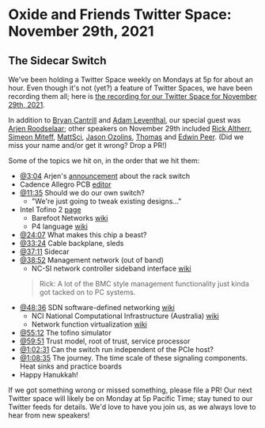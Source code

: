 # Oxide and Friends Twitter Space: November 29th, 2021

## The Sidecar Switch

We've been holding a Twitter Space weekly on Mondays at 5p for about an hour.
Even though it's not (yet?) a feature of Twitter Spaces, we have been
recording them all; here is
[the recording for our Twitter Space for November 29th, 2021](https://youtu.be/yl24yHlLRy0).

In addition to
[Bryan Cantrill](https://twitter.com/bcantrill) and
[Adam Leventhal](https://twitter.com/ahl),
our special guest was
[Arjen Roodselaar](https://twitter.com/arjenroodselaar);
other speakers on November 29th included
[Rick Altherr](https://twitter.com/kc8apf),
[Simeon Miteff](https://twitter.com/simeonmiteff),
[MattSci](https://twitter.com/MattSci2),
[Jason Ozolins](https://twitter.com/JasonOzolins),
[Thomas](https://twitter.com/tpw_rules) and
[Edwin Peer](https://twitter.com/EdwinPeer).
(Did we miss your name and/or get it wrong? Drop a PR!)

Some of the topics we hit on, in the order that we hit them:

- [@3:04](https://youtu.be/yl24yHlLRy0?t=184) Arjen's
  [announcement](https://twitter.com/arjenroodselaar/status/1463370051679973377)
  about the rack switch
- Cadence Allegro PCB
  [editor](https://www.cadence.com/en_US/home/tools/pcb-design-and-analysis/pcb-layout/allegro-pcb-designer.html)
- [@11:35](https://youtu.be/yl24yHlLRy0?t=695)
  Should we do our own switch?
  - "We're just going to tweak existing designs..."
- Intel Tofino 2
  [page](https://www.intel.com/content/www/us/en/products/network-io/programmable-ethernet-switch/tofino-2-series.html)
  - Barefoot Networks [wiki](https://en.wikipedia.org/wiki/Barefoot_Networks)
  - P4 language [wiki](https://en.wikipedia.org/wiki/P4_(programming_language))
- [@24:07](https://youtu.be/yl24yHlLRy0?t=1447)
  What makes this chip a beast?
- [@33:24](https://youtu.be/yl24yHlLRy0?t=2004)
  Cable backplane, sleds
- [@37:11](https://youtu.be/yl24yHlLRy0?t=2231)
  Sidecar
- [@38:52](https://youtu.be/yl24yHlLRy0?t=2332)
  Management network (out of band)
  - NC-SI network controller sideband interface
    [wiki](https://en.wikipedia.org/wiki/NC-SI)
  > Rick: A lot of the BMC style management functionality just
  > kinda got tacked on to PC systems.
- [@48:36](https://youtu.be/yl24yHlLRy0?t=2916)
  SDN software-defined networking [wiki](https://en.wikipedia.org/wiki/Software-defined_networking)
  - NCI National Computational Infrastructure (Australia)
    [wiki](https://en.wikipedia.org/wiki/National_Computational_Infrastructure)
  - Network function virtualization
    [wiki](https://en.wikipedia.org/wiki/Network_function_virtualization)
- [@55:12](https://youtu.be/yl24yHlLRy0?t=3312)
  The tofino simulator
- [@59:51](https://youtu.be/yl24yHlLRy0?t=3591)
  Trust model, root of trust, service processor
- [@1:02:31](https://youtu.be/yl24yHlLRy0?t=3751)
  Can the switch run independent of the PCIe host?
- [@1:08:35](https://youtu.be/yl24yHlLRy0?t=4115)
  The journey. The time scale of these signaling components.
  Heat sinks and practice boards
- Happy Hanukkah!

If we got something wrong or missed something, please file a PR!
Our next Twitter space will likely be on Monday at 5p Pacific Time; stay tuned
to our Twitter feeds for details.  We'd love to have you join us, as we
always love to hear from new speakers!

